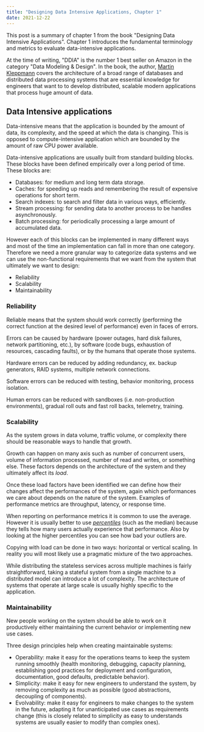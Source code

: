 ```yaml
---
title: "Designing Data Intensive Applications, Chapter 1"
date: 2021-12-22
---
```


This post is a summary of chapter 1 from the book "Designing Data Intensive Applications". Chapter 1 introduces the fundamental terminology and metrics to evaluate data-intensive applications.

At the time of writing, "DDIA" is the number 1 best seller on Amazon in the category "Data Modeling & Design". In the book, the author, [Martin Kleppmann](https://martin.kleppmann.com/) covers the architecture of a broad range of databases and distributed data processing systems that are essential knowledge for engineers that want to to develop distributed, scalable modern applications that process huge amount of data.

## Data Intensive applications

Data-intensive means that the application is bounded by the amount of data, its complexity, and the speed at which the data is changing. This is opposed to compute-intensive application which are bounded by the amount of raw CPU power available.

Data-intensive applications are usually built from standard building blocks. These blocks have been defined empirically over a long period of time. These blocks are:

- Databases: for medium and long term data storage.
- Caches: for speeding up reads and remembering the result of expensive operations for short term.
- Search indexes: to search and filter data in various ways, efficiently.
- Stream processing: for sending data to another process to be handles asynchronously.
- Batch processing: for periodically processing a large amount of accumulated data.

However each of this blocks can be implemented in many different ways and most of the time an implementation can fall in more than one category. Therefore we need a more granular way to categorize data systems and we can use the non-functional requirements that we want from the system that ultimately we want to design:

- Reliability
- Scalability
- Maintainability

### Reliability

Reliable means that the system should work correctly (performing the correct function at the desired level of performance) even in faces of errors.

Errors can be caused by hardware (power outages, hard disk failures, network partitioning, etc.), by software (code bugs, exhaustion of resources, cascading faults), or by the humans that operate those systems.

Hardware errors can be reduced by adding redundancy, ex. backup generators, RAID systems, multiple network connections.

Software errors can be reduced with testing, behavior monitoring, process isolation.

Human errors can be reduced with sandboxes (i.e. non-production environments), gradual roll outs and fast roll backs, telemetry, training.

### Scalability

As the system grows in data volume, traffic volume, or complexity there should be reasonable ways to handle that growth.

Growth can happen on many axis such as number of concurrent users, volume of information processed, number of read and writes, or something else. These factors depends on the architecture of the system and they ultimately affect its *load*.

Once these load factors have been identified we can define how their changes affect the performances of the system, again which performances we care about depends on the nature of the system. Examples of performance metrics are throughput, latency, or response time.

When reporting on performance metrics it is common to use the average. However it is usually better to use [*percentiles*](https://en.wikipedia.org/wiki/Percentile) (such as the median) because they tells how many users actually experience that performance. Also by looking at the higher percentiles you can see how bad your outliers are.

Copying with load can be done in two ways: horizontal or vertical scaling. In reality you will most likely use a pragmatic mixture of the two approaches.

While distributing the stateless services across multiple machines is fairly straightforward, taking a stateful system from a single machine to a distributed model can introduce a lot of complexity. The architecture of systems that operate at large scale is usually highly specific to the application.

### Maintainability

New people working on the system should be able to work on it productively either maintaining the current behavior or implementing new use cases.

Three design principles help when creating maintainable systems:
- Operability: make it easy for the operations teams to keep the system running smoothly (health monitoring, debugging, capacity planning, establishing good practices for deployment and configuration, documentation, good defaults, predictable behavior).
- Simplicity: make it easy for new engineers to understand the system, by removing complexity as much as possible (good abstractions, decoupling of components).
- Evolvability: make it easy for engineers to make changes to the system in the future, adapting it for unanticipated use cases as requirements change (this is closely related to simplicity as easy to understands systems are usually easier to modify than complex ones).
